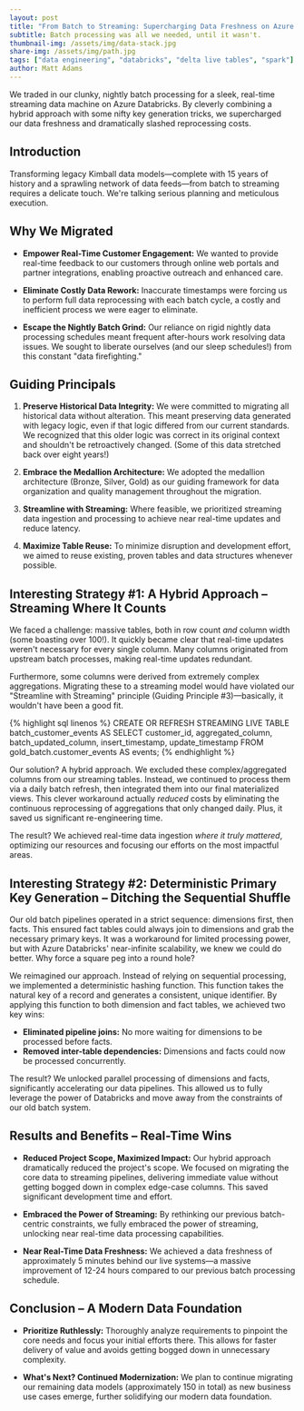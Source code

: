 ```yaml
---
layout: post
title: "From Batch to Streaming: Supercharging Data Freshness on Azure Databricks"
subtitle: Batch processing was all we needed, until it wasn't.
thumbnail-img: /assets/img/data-stack.jpg
share-img: /assets/img/path.jpg
tags: ["data engineering", "databricks", "delta live tables", "spark"]
author: Matt Adams
---
```


We traded in our clunky, nightly batch processing for a sleek, real-time streaming data machine on Azure Databricks. By cleverly combining a hybrid approach with some nifty key generation tricks, we supercharged our data freshness and dramatically slashed reprocessing costs.

## Introduction

Transforming legacy Kimball data models—complete with 15 years of history and a sprawling network of data feeds—from batch to streaming requires a delicate touch. We're talking serious planning and meticulous execution.


## Why We Migrated

*   **Empower Real-Time Customer Engagement:** We wanted to provide real-time feedback to our customers through online web portals and partner integrations, enabling proactive outreach and enhanced care.

*   **Eliminate Costly Data Rework:** Inaccurate timestamps were forcing us to perform full data reprocessing with each batch cycle, a costly and inefficient process we were eager to eliminate.

*   **Escape the Nightly Batch Grind:** Our reliance on rigid nightly data processing schedules meant frequent after-hours work resolving data issues. We sought to liberate ourselves (and our sleep schedules!) from this constant "data firefighting."

## Guiding Principals

1. **Preserve Historical Data Integrity:** We were committed to migrating all historical data without alteration. This meant preserving data generated with legacy logic, even if that logic differed from our current standards. We recognized that this older logic was correct in its original context and shouldn't be retroactively changed. (Some of this data stretched back over eight years!)

1. **Embrace the Medallion Architecture:** We adopted the medallion architecture (Bronze, Silver, Gold) as our guiding framework for data organization and quality management throughout the migration.

1. **Streamline with Streaming:** Where feasible, we prioritized streaming data ingestion and processing to achieve near real-time updates and reduce latency.

1. **Maximize Table Reuse:** To minimize disruption and development effort, we aimed to reuse existing, proven tables and data structures whenever possible.


## Interesting Strategy #1: A Hybrid Approach – Streaming Where It Counts

We faced a challenge: massive tables, both in row count *and* column width (some boasting over 100!). It quickly became clear that real-time updates weren't necessary for every single column. Many columns originated from upstream batch processes, making real-time updates redundant.

Furthermore, some columns were derived from extremely complex aggregations. Migrating these to a streaming model would have violated our "Streamline with Streaming" principle (Guiding Principle #3)—basically, it wouldn't have been a good fit.

{% highlight sql linenos %}
CREATE OR REFRESH STREAMING LIVE TABLE batch_customer_events
AS SELECT
  customer_id,
  aggregated_column,
  batch_updated_column,
  insert_timestamp,
  update_timestamp
FROM gold_batch.customer_events AS events; 
{% endhighlight %}

Our solution? A hybrid approach. We excluded these complex/aggregated columns from our streaming tables. Instead, we continued to process them via a daily batch refresh, then integrated them into our final materialized views. This clever workaround actually _reduced_ costs by eliminating the continuous reprocessing of aggregations that only changed daily. Plus, it saved us significant re-engineering time.

The result? We achieved real-time data ingestion _where it truly mattered_, optimizing our resources and focusing our efforts on the most impactful areas.


## Interesting Strategy #2: Deterministic Primary Key Generation – Ditching the Sequential Shuffle

Our old batch pipelines operated in a strict sequence: dimensions first, then facts. This ensured fact tables could always join to dimensions and grab the necessary primary keys. It was a workaround for limited processing power, but with Azure Databricks' near-infinite scalability, we knew we could do better. Why force a square peg into a round hole?

We reimagined our approach. Instead of relying on sequential processing, we implemented a deterministic hashing function. This function takes the natural key of a record and generates a consistent, unique identifier. By applying this function to both dimension and fact tables, we achieved two key wins:

*   **Eliminated pipeline joins:** No more waiting for dimensions to be processed before facts.
*   **Removed inter-table dependencies:** Dimensions and facts could now be processed concurrently.

The result? We unlocked parallel processing of dimensions and facts, significantly accelerating our data pipelines. This allowed us to fully leverage the power of Databricks and move away from the constraints of our old batch system.


## Results and Benefits – Real-Time Wins

*   **Reduced Project Scope, Maximized Impact:** Our hybrid approach dramatically reduced the project's scope. We focused on migrating the core data to streaming pipelines, delivering immediate value without getting bogged down in complex edge-case columns. This saved significant development time and effort.

*   **Embraced the Power of Streaming:** By rethinking our previous batch-centric constraints, we fully embraced the power of streaming, unlocking near real-time data processing capabilities.

*   **Near Real-Time Data Freshness:** We achieved a data freshness of approximately 5 minutes behind our live systems—a massive improvement of 12-24 hours compared to our previous batch processing schedule.

## Conclusion – A Modern Data Foundation

*   **Prioritize Ruthlessly:** Thoroughly analyze requirements to pinpoint the core needs and focus your initial efforts there. This allows for faster delivery of value and avoids getting bogged down in unnecessary complexity.

*   **What's Next? Continued Modernization:** We plan to continue migrating our remaining data models (approximately 150 in total) as new business use cases emerge, further solidifying our modern data foundation.